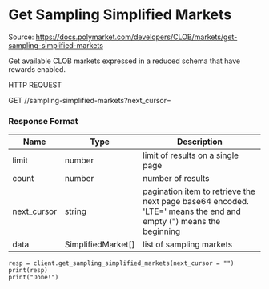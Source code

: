 # Get Sampling Simplified Markets
Source: https://docs.polymarket.com/developers/CLOB/markets/get-sampling-simplified-markets


Get available CLOB markets expressed in a reduced schema that have rewards enabled.

HTTP REQUEST

GET //sampling-simplified-markets?next_cursor=

### Response Format

| Name | Type | Description |
| --- | --- | --- |
| limit | number | limit of results on a single page |
| count | number | number of results |
| next_cursor | string | pagination item to retrieve the next page base64 encoded. 'LTE=' means the end and empty (") means the beginning |
| data | SimplifiedMarket[] | list of sampling markets |

```code
resp = client.get_sampling_simplified_markets(next_cursor = "")
print(resp)
print("Done!")

```
